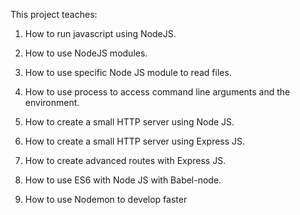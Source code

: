 This project teaches:

1) How to run javascript using NodeJS.

2) How to use NodeJS modules.

3) How to use specific Node JS module to read files.

4) How to use process to access command line arguments and the environment.

5) How to create a small HTTP server using Node JS.

6) How to create a small HTTP server using Express JS.

7) How to create advanced routes with Express JS.

8) How to use ES6 with Node JS with Babel-node.

9) How to use Nodemon to develop faster
